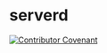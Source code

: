 # serverd
[![Contributor Covenant](https://img.shields.io/badge/Contributor%20Covenant-v2.0%20adopted-ff69b4.svg)](code_of_conduct.md)

